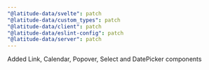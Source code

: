 ```yaml
---
"@latitude-data/svelte": patch
"@latitude-data/custom_types": patch
"@latitude-data/client": patch
"@latitude-data/eslint-config": patch
"@latitude-data/server": patch
---
```


Added Link, Calendar, Popover, Select and DatePicker components
